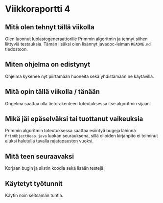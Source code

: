 # Viikkoraportti 4

## Mitä olen tehnyt tällä viikolla

Olen luonnut luolastogeneraattorille Primmin algoritmin ja tehnyt siihen liittyviä testauksia. Tämän lisäksi olen lisännyt javadoc-leiman `README.md` tiedostoon.

## Miten ohjelma on edistynyt

Ohjelma kykenee nyt piirtämään huoneita sekä yhdistämään ne käytävillä.

## Mitä opin tällä viikolla / tänään

Ongelma saattaa olla tietorakenteen toteutuksessa itse algoritmin sijaan.

## Mikä jäi epäselväksi tai tuottanut vaikeuksia

Primmin algoritmin toteutuksessa saattaa esiintyä bugeja lähinnä `PrimObjectHeap.java` luokan seurauksena, sillä olioiden kirjanpito ei toiminut aluksi halutulla tavalla rajatapausten vuoksi.

## Mitä teen seuraavaksi

Korjaan bugin ja siistin koodia sekä lisään testejä.

## Käytetyt työtunnit

Käytin noin seitsämän tuntia.